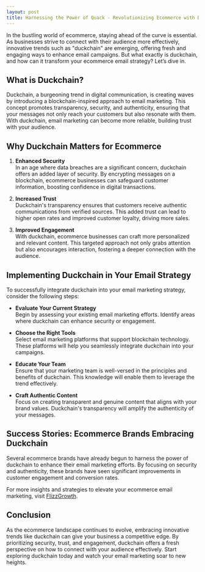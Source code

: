 ```yaml
---
layout: post
title: Harnessing the Power of Quack - Revolutionizing Ecommerce with Duckchain Messaging
---
```



In the bustling world of ecommerce, staying ahead of the curve is essential. As businesses strive to connect with their audience more effectively, innovative trends such as "duckchain" are emerging, offering fresh and engaging ways to enhance email campaigns. But what exactly is duckchain, and how can it transform your ecommerce email strategy? Let’s dive in.

## What is Duckchain?

Duckchain, a burgeoning trend in digital communication, is creating waves by introducing a blockchain-inspired approach to email marketing. This concept promotes transparency, security, and authenticity, ensuring that your messages not only reach your customers but also resonate with them. With duckchain, email marketing can become more reliable, building trust with your audience.

## Why Duckchain Matters for Ecommerce

1. **Enhanced Security**  
   In an age where data breaches are a significant concern, duckchain offers an added layer of security. By encrypting messages on a blockchain, ecommerce businesses can safeguard customer information, boosting confidence in digital transactions.

2. **Increased Trust**  
   Duckchain's transparency ensures that customers receive authentic communications from verified sources. This added trust can lead to higher open rates and improved customer loyalty, driving more sales.

3. **Improved Engagement**  
   With duckchain, ecommerce businesses can craft more personalized and relevant content. This targeted approach not only grabs attention but also encourages interaction, fostering a deeper connection with the audience.

## Implementing Duckchain in Your Email Strategy

To successfully integrate duckchain into your email marketing strategy, consider the following steps:

- **Evaluate Your Current Strategy**  
  Begin by assessing your existing email marketing efforts. Identify areas where duckchain can enhance security or engagement.

- **Choose the Right Tools**  
  Select email marketing platforms that support blockchain technology. These platforms will help you seamlessly integrate duckchain into your campaigns.

- **Educate Your Team**  
  Ensure that your marketing team is well-versed in the principles and benefits of duckchain. This knowledge will enable them to leverage the trend effectively.

- **Craft Authentic Content**  
  Focus on creating transparent and genuine content that aligns with your brand values. Duckchain's transparency will amplify the authenticity of your messages.

## Success Stories: Ecommerce Brands Embracing Duckchain

Several ecommerce brands have already begun to harness the power of duckchain to enhance their email marketing efforts. By focusing on security and authenticity, these brands have seen significant improvements in customer engagement and conversion rates.

For more insights and strategies to elevate your ecommerce email marketing, visit [FlizzGrowth](https://flizzgrowth.com).

## Conclusion

As the ecommerce landscape continues to evolve, embracing innovative trends like duckchain can give your business a competitive edge. By prioritizing security, trust, and engagement, duckchain offers a fresh perspective on how to connect with your audience effectively. Start exploring duckchain today and watch your email marketing soar to new heights.